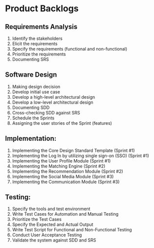 # Product Backlogs
## Requirements Analysis
1. Identify the stakeholders
2. Elicit the requirements
3. Specify the requirements (functional and non-functional)
4. Prioritize the requirements
5. Documenting SRS

## Software Design
1. Making design decision
2. Develop initial use case
3. Develop a high-level architectural design
4. Develop a low-level architectural design
5. Documenting SDD
6. Cross-checking SDD against SRS
7. Schedule the Sprints
8. Assigning the user stories of the Sprint (features)

## Implementation:
1. Implementing the Core Design Standard Template (Sprint #1)
2. Implementing the Log In by utilizing single sign-on (SSO) (Sprint #1)
3. Implementing the User Profile Module (Sprint #1)
4. Implementing the Matching Engine (Sprint #2)
5. Implementing the Recommendation Module (Sprint #2)
6. Implementing the Social Media Module (Sprint #3)
7. Implementing the Communication Module (Sprint #3)

## Testing:
1. Specify the tools and test environment
2. Write Test Cases for Automation and Manual Testing
3. Prioritize the Test Cases
4. Specify the Expected and Actual Output
5. Write Test Script for Functional and Non-Functional Testing
6. Conduct User Acceptance Testing
7. Validate the system against SDD and SRS
